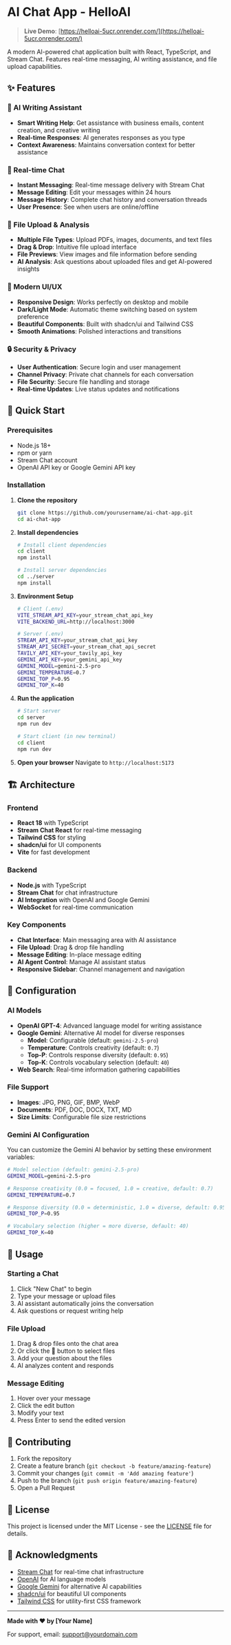 # AI Chat App - HelloAI

> **Live Demo**: [https://helloai-5ucr.onrender.com/](https://helloai-5ucr.onrender.com/)

A modern AI-powered chat application built with React, TypeScript, and Stream Chat. Features real-time messaging, AI writing assistance, and file upload capabilities.

## ✨ Features

### 🤖 AI Writing Assistant
- **Smart Writing Help**: Get assistance with business emails, content creation, and creative writing
- **Real-time Responses**: AI generates responses as you type
- **Context Awareness**: Maintains conversation context for better assistance

### 💬 Real-time Chat
- **Instant Messaging**: Real-time message delivery with Stream Chat
- **Message Editing**: Edit your messages within 24 hours
- **Message History**: Complete chat history and conversation threads
- **User Presence**: See when users are online/offline

### 📁 File Upload & Analysis
- **Multiple File Types**: Upload PDFs, images, documents, and text files
- **Drag & Drop**: Intuitive file upload interface
- **File Previews**: View images and file information before sending
- **AI Analysis**: Ask questions about uploaded files and get AI-powered insights

### 🎨 Modern UI/UX
- **Responsive Design**: Works perfectly on desktop and mobile
- **Dark/Light Mode**: Automatic theme switching based on system preference
- **Beautiful Components**: Built with shadcn/ui and Tailwind CSS
- **Smooth Animations**: Polished interactions and transitions

### 🔒 Security & Privacy
- **User Authentication**: Secure login and user management
- **Channel Privacy**: Private chat channels for each conversation
- **File Security**: Secure file handling and storage
- **Real-time Updates**: Live status updates and notifications

## 🚀 Quick Start

### Prerequisites
- Node.js 18+ 
- npm or yarn
- Stream Chat account
- OpenAI API key or Google Gemini API key

### Installation

1. **Clone the repository**
   ```bash
   git clone https://github.com/yourusername/ai-chat-app.git
   cd ai-chat-app
   ```

2. **Install dependencies**
   ```bash
   # Install client dependencies
   cd client
   npm install
   
   # Install server dependencies
   cd ../server
   npm install
   ```

3. **Environment Setup**
   ```bash
   # Client (.env)
   VITE_STREAM_API_KEY=your_stream_chat_api_key
   VITE_BACKEND_URL=http://localhost:3000
   
   # Server (.env)
   STREAM_API_KEY=your_stream_chat_api_key
   STREAM_API_SECRET=your_stream_chat_api_secret
   TAVILY_API_KEY=your_tavily_api_key
   GEMINI_API_KEY=your_gemini_api_key
   GEMINI_MODEL=gemini-2.5-pro
   GEMINI_TEMPERATURE=0.7
   GEMINI_TOP_P=0.95
   GEMINI_TOP_K=40
   ```

4. **Run the application**
   ```bash
   # Start server
   cd server
   npm run dev
   
   # Start client (in new terminal)
   cd client
   npm run dev
   ```

5. **Open your browser**
   Navigate to `http://localhost:5173`

## 🏗️ Architecture

### Frontend
- **React 18** with TypeScript
- **Stream Chat React** for real-time messaging
- **Tailwind CSS** for styling
- **shadcn/ui** for UI components
- **Vite** for fast development

### Backend
- **Node.js** with TypeScript
- **Stream Chat** for chat infrastructure
- **AI Integration** with OpenAI and Google Gemini
- **WebSocket** for real-time communication

### Key Components
- **Chat Interface**: Main messaging area with AI assistance
- **File Upload**: Drag & drop file handling
- **Message Editing**: In-place message editing
- **AI Agent Control**: Manage AI assistant status
- **Responsive Sidebar**: Channel management and navigation

## 🔧 Configuration

### AI Models
- **OpenAI GPT-4**: Advanced language model for writing assistance
- **Google Gemini**: Alternative AI model for diverse responses
  - **Model**: Configurable (default: `gemini-2.5-pro`)
  - **Temperature**: Controls creativity (default: `0.7`)
  - **Top-P**: Controls response diversity (default: `0.95`)
  - **Top-K**: Controls vocabulary selection (default: `40`)
- **Web Search**: Real-time information gathering capabilities

### File Support
- **Images**: JPG, PNG, GIF, BMP, WebP
- **Documents**: PDF, DOC, DOCX, TXT, MD
- **Size Limits**: Configurable file size restrictions

### Gemini AI Configuration
You can customize the Gemini AI behavior by setting these environment variables:

```bash
# Model selection (default: gemini-2.5-pro)
GEMINI_MODEL=gemini-2.5-pro

# Response creativity (0.0 = focused, 1.0 = creative, default: 0.7)
GEMINI_TEMPERATURE=0.7

# Response diversity (0.0 = deterministic, 1.0 = diverse, default: 0.95)
GEMINI_TOP_P=0.95

# Vocabulary selection (higher = more diverse, default: 40)
GEMINI_TOP_K=40
```

## 📱 Usage

### Starting a Chat
1. Click "New Chat" to begin
2. Type your message or upload files
3. AI assistant automatically joins the conversation
4. Ask questions or request writing help

### File Upload
1. Drag & drop files onto the chat area
2. Or click the 📎 button to select files
3. Add your question about the files
4. AI analyzes content and responds

### Message Editing
1. Hover over your message
2. Click the edit button
3. Modify your text
4. Press Enter to send the edited version

## 🤝 Contributing

1. Fork the repository
2. Create a feature branch (`git checkout -b feature/amazing-feature`)
3. Commit your changes (`git commit -m 'Add amazing feature'`)
4. Push to the branch (`git push origin feature/amazing-feature`)
5. Open a Pull Request

## 📄 License

This project is licensed under the MIT License - see the [LICENSE](LICENSE) file for details.

## 🙏 Acknowledgments

- [Stream Chat](https://getstream.io/) for real-time chat infrastructure
- [OpenAI](https://openai.com/) for AI language models
- [Google Gemini](https://ai.google.dev/) for alternative AI capabilities
- [shadcn/ui](https://ui.shadcn.com/) for beautiful UI components
- [Tailwind CSS](https://tailwindcss.com/) for utility-first CSS framework

---

**Made with ❤️ by [Your Name]**

For support, email: support@yourdomain.com
